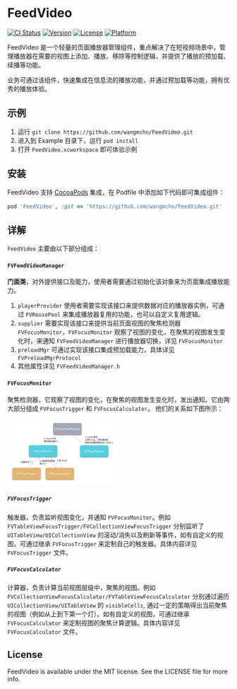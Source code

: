 # FeedVideo

[![CI Status](https://img.shields.io/travis/wangmchn@163.com/FeedVideo.svg?style=flat)](https://travis-ci.org/wangmchn@163.com/FeedVideo)
[![Version](https://img.shields.io/cocoapods/v/FeedVideo.svg?style=flat)](https://cocoapods.org/pods/FeedVideo)
[![License](https://img.shields.io/cocoapods/l/FeedVideo.svg?style=flat)](https://cocoapods.org/pods/FeedVideo)
[![Platform](https://img.shields.io/cocoapods/p/FeedVideo.svg?style=flat)](https://cocoapods.org/pods/FeedVideo)

FeedVideo 是一个轻量的页面播放器管理组件，重点解决了在短视频场景中，管理播放器在需要的视图上添加、播放、移除等控制逻辑，并提供了播放的预加载、续播等功能。

业务可通过该组件，快速集成在信息流的播放功能，并通过预加载等功能，拥有优秀的播放体验。

## 示例

1. 运行 `git clone https://github.com/wangmchn/FeedVideo.git`
2. 进入到 Example 目录下，运行 `pod install`
3. 打开 `FeedVideo.xcworkspace` 即可体验示例

## 安装

FeedVideo 支持 [CocoaPods](https://cocoapods.org) 集成，在 Podfile 中添加如下代码即可集成组件：

```ruby
pod 'FeedVideo', :git => 'https://github.com/wangmchn/FeedVideo.git'
```

## 详解
`FeedVideo` 主要由以下部分组成：
#### `FVFeedVideoManager` 
**门面类**，对外提供接口及能力，使用者需要通过初始化该对象来为页面集成播放能力。
1. `playerProvider` 使用者需要实现该接口来提供数据对应的播放器实例，可通过 `FVReusePool` 来集成播放器复用的功能，也可以自定义复用逻辑。
2. `supplier` 需要实现该接口来提供当前页面视图的聚焦检测器 `FVFocusMonitor`，`FVFocusMonitor` 观察了视图的变化，在聚焦的视图发生变化时，来通知 `FVFeedVideoManager` 进行播放器切换，详见 `FVFocusMonitor`
3. `preloadMgr` 可通过实现该接口集成预加载能力，具体详见 `FVPreloadMgrProtocol`
4. 其他属性详见 `FVFeedVideoManager.h`

#### `FVFocusMonitor`
聚焦检测器，它观察了视图的变化，在聚焦的视图发生变化时，发出通知。它由两大部分组成 `FVFocusTrigger` 和 `FVFocusCalculator`。
他们的关系如下图所示：

<img src="https://github.com/wangmchn/Resource/blob/master/FVFocusMonitor.jpg" width="50%">

##### `FVFocusTrigger` 
触发器，负责监听视图变化，并通知 `FVFocusMonitor`。例如 `FVTableViewFocusTrigger/FVCollectionViewFocusTrigger` 分别监听了 `UITableView/UICollectionView` 的滚动/消失以及刷新等事件，如有自定义的视图，可通过继承 `FVFocusTrigger` 来定制自己的触发器。具体内容详见 `FVFocusTrigger` 文件。
#####  `FVFocusCalculator`
计算器，负责计算当前视图层级中，聚焦的视图。例如 `FVCollectionViewFocusCalculator/FVTableViewFocusCalculator` 分别通过遍历 `UICollectionView/UITableView` 的 `visibleCells`, 通过一定的策略得出当前聚焦的视图（例如从上到下第一个灯）。如有自定义的视图，可通过继承 `FVFocusCalculator` 来定制视图的聚焦计算逻辑。具体内容详见 `FVFocusCalculator` 文件。
## License

FeedVideo is available under the MIT license. See the LICENSE file for more info.
